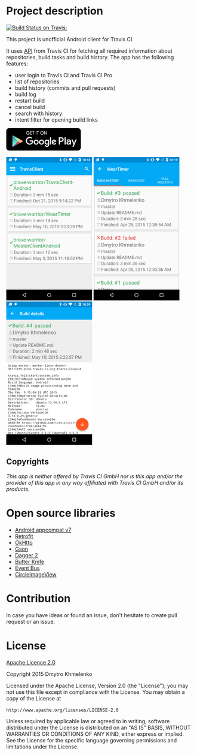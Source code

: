# Project description
[![Build Status on Travis:](https://travis-ci.org/dkhmelenko/Varis-Android.svg?branch=master)](https://travis-ci.org/dkhmelenko/Varis-Android)

This project is unofficial Android client for Travis CI. 

It uses [API](http://docs.travis-ci.com/api/#overview) from Travis CI for fetching all required information about repositories, build tasks and build history.
The app has the following features:
- user login to Travis CI and Travis CI Pro
- list of repositories
- build history (commits and pull requests)
- build log
- restart build
- cancel build
- search with history
- intent filter for opening build links

[![Varis on Google Play Store](/screenshots/google-play-badge.png)](https://play.google.com/store/apps/details?id=com.khmelenko.lab.varis)

![Repositories list](/screenshots/main_screen.png)   ![Build history](/screenshots/build_history.png)   ![Build Details](/screenshots/build_details.png)

## Copyrights
*This app is neither offered by Travis CI GmbH nor is this app and/or the provider of this app in any way affiliated with Travis CI GmbH and/or its products.*

# Open source libraries
- [Android appcompat v7](https://github.com/android/platform_frameworks_support/tree/master/v7/appcompat)
- [Retrofit](https://github.com/square/retrofit)
- [OkHttp](https://github.com/square/okhttp)
- [Gson](https://code.google.com/p/google-gson/)
- [Dagger 2](https://github.com/google/dagger)
- [Butter Knife](http://jakewharton.github.io/butterknife/)
- [Event Bus](https://github.com/greenrobot/EventBus)
- [CircleImageView](https://github.com/hdodenhof/CircleImageView)
 
# Contribution
In case you have ideas or found an issue, don't hesitate to create pull request or an issue.

# License

[Apache Licence 2.0](http://www.apache.org/licenses/LICENSE-2.0)

Copyright 2015 Dmytro Khmelenko

Licensed under the Apache License, Version 2.0 (the "License");
you may not use this file except in compliance with the License.
You may obtain a copy of the License at

    http://www.apache.org/licenses/LICENSE-2.0

Unless required by applicable law or agreed to in writing, software
distributed under the License is distributed on an "AS IS" BASIS,
WITHOUT WARRANTIES OR CONDITIONS OF ANY KIND, either express or implied.
See the License for the specific language governing permissions and
limitations under the License.
